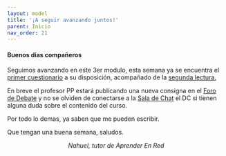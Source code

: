 ```yaml
---
layout: model
title: '¡A seguir avanzando juntos!'
parent: Inicio
nav_order: 21
---
```

<h4>Buenos días compañeros</h4>
<p>Seguimos avanzando en este 3er modulo, esta semana ya se encuentra el <a href="" target="_blank" rel="noreferrer noopener">primer cuestionario</a> a su disposición, acompañado de la <a href="" target="_blank" rel="noreferrer noopener">segunda lectura.</a></p>
<p>En breve el profesor PP estará publicando una nueva consigna en el <a href="F3" target="_blank" rel="noreferrer noopener">Foro de Debate</a> y no se olviden de conectarse a la <a href="SC" target="_blank" rel="noreferrer noopener">Sala de Chat</a> el DC si tienen alguna duda sobre el contenido del curso.</p>
<p>Por todo lo demas, ya saben que me pueden escribir.</p>
<p>Que tengan una buena semana, saludos.</p>
<p style="text-align:center;"><i>Nahuel, tutor de Aprender En Red</i></p>
